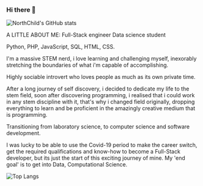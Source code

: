 ### Hi there 👋

![NorthChild's GitHub stats](https://github-readme-stats.vercel.app/api?username=NorthChild&show_icons=true&theme=radical)


A LITTLE ABOUT ME:
Full-Stack engineer
Data science student

Python, PHP, JavaScript, SQL, HTML, CSS.

I'm a massive STEM nerd, i love learning and challenging myself,
inexorably stretching the boundaries of what i'm capable of accomplishing.

Highly sociable introvert who loves people as much as its own private time.

After a long journey of self discovery, i decided to dedicate my life to the stem field, soon after discovering programming, i realised that i could work in any stem discipline with it, that's why i changed field originally, dropping everything to learn and be proficient in the amazingly creative medium that is programming.

Transitioning from laboratory science, to computer science and software development.

I was lucky to be able to use the Covid-19 period to make the career switch, get the required qualifications and know-how to become a Full-Stack developer, but its just the start of this exciting journey of mine.
My 'end goal' is to get into Data, Computational Science.

<!--
**NorthChild/NorthChild** is a ✨ _special_ ✨ repository because its `README.md` (this file) appears on your GitHub profile.

Here are some ideas to get you started:

- 🔭 I’m currently working on ...
- 🌱 I’m currently learning ...
- 👯 I’m looking to collaborate on ...
- 🤔 I’m looking for help with ...
- 💬 Ask me about ...
- 📫 How to reach me: ...
- 😄 Pronouns: ...
- ⚡ Fun fact: ...
-->

![Top Langs](https://github-readme-stats.vercel.app/api/top-langs/?username=NorthChildannou&theme=tokyonight)
